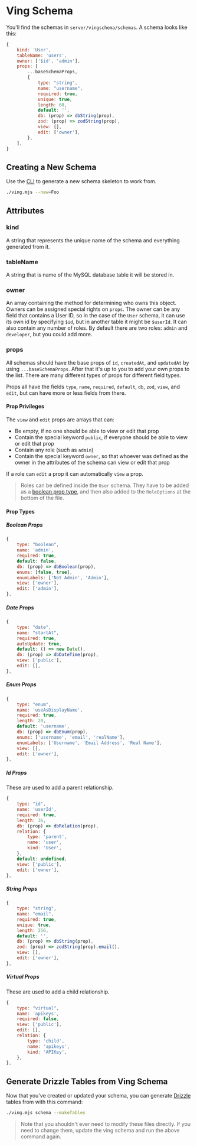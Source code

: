 # Ving Schema
You'll find the schemas in `server/vingschema/schemas`. A schema looks like this:

```js
{
    kind: 'User',
    tableName: 'users',
    owner: ['$id', 'admin'],
    props: [
        ...baseSchemaProps,
        {
            type: "string",
            name: "username",
            required: true,
            unique: true,
            length: 60,
            default: '',
            db: (prop) => dbString(prop),
            zod: (prop) => zodString(prop),
            view: [],
            edit: ['owner'],
        },
    ],
}
```

## Creating a New Schema

Use the [CLI](/ving/cli) to generate a new schema skeleton to work from.

```bash
./ving.mjs --new=Foo
```

## Attributes

### kind
A string that represents the unique name of the schema and everything generated from it. 

### tableName 
A string that is name of the MySQL database table it will be stored in.

### owner
An array containing the method for determining who owns this object. Owners can be assigned special rights on `props`. The owner can be any field that contains a User ID, so in the case of the `User` schema, it can use its own id by specifying `$id`, but in another table it might be `$userId`. It can also contain any number of roles. By default there are two roles: `admin` and `developer`, but you could add more.

### props
All schemas should have the base props of `id`, `createdAt`, and `updatedAt` by using `...baseSchemaProps`. After that it's up to you to add your own props to the list. There are many different types of props for different field types.

Props all have the fields `type`, `name`, `required`, `default`, `db`, `zod`, `view`, and `edit`, but can have more or less fields from there.

#### Prop Privileges

The `view` and `edit` props are arrays that can:

- Be empty, if no one should be able to view or edit that prop
- Contain the special keyword `public`, if everyone should be able to view or edit that prop
- Contain any role (such as `admin`)
- Contain the special keyword `owner`, so that whoever was defined as the owner in the attributes of the schema can view or edit that prop

If a role can `edit` a prop it can automatically `view` a prop.

> Roles can be defined inside the `User` schema. They have to be added as a [boolean prop type](/ving/server/ving-schema#boolean-props), and then also added to the `RoleOptions` at the bottom of the file.

#### Prop Types

##### Boolean Props
```js
{
    type: "boolean",
    name: 'admin',
    required: true,
    default: false,
    db: (prop) => dbBoolean(prop),
    enums: [false, true],
    enumLabels: ['Not Admin', 'Admin'],
    view: ['owner'],
    edit: ['admin'],
},
```

##### Date Props
```js
{
    type: "date",
    name: "startAt",
    required: true,
    autoUpdate: true,
    default: () => new Date(),
    db: (prop) => dbDateTime(prop),
    view: ['public'],
    edit: [],
},
```

##### Enum Props
```js
{
    type: "enum",
    name: 'useAsDisplayName',
    required: true,
    length: 20,
    default: 'username',
    db: (prop) => dbEnum(prop),
    enums: ['username', 'email', 'realName'],
    enumLabels: ['Username', 'Email Address', 'Real Name'],
    view: [],
    edit: ['owner'],
},
```

##### Id Props
These are used to add a parent relationship.
```js
{
    type: "id",
    name: 'userId',
    required: true,
    length: 36,
    db: (prop) => dbRelation(prop),
    relation: {
        type: 'parent',
        name: 'user',
        kind: 'User',
    },
    default: undefined,
    view: ['public'],
    edit: ['owner'],
},
```

##### String Props

```js
{
    type: "string",
    name: "email",
    required: true,
    unique: true,
    length: 256,
    default: '',
    db: (prop) => dbString(prop),
    zod: (prop) => zodString(prop).email(),
    view: [],
    edit: ['owner'],
},

```

##### Virtual Props

These are used to add a child relationship.
```js
{
    type: "virtual",
    name: 'apikeys',
    required: false,
    view: ['public'],
    edit: [],
    relation: {
        type: 'child',
        name: 'apikeys',
        kind: 'APIKey',
    },
},
```

## Generate Drizzle Tables from Ving Schema

Now that you've created or updated your schema, you can generate [Drizzle](/ving/server/drizzle) tables from  with this command:

```bash
./ving.mjs schema --makeTables
```

> Note that you shouldn't ever need to modify these files directly. If you need to change them, update the ving schema and run the above command again.